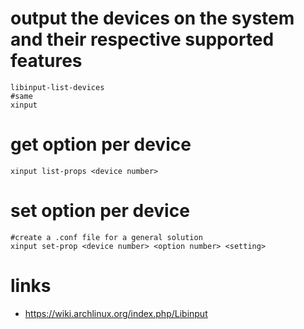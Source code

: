 # output the devices on the system and their respective supported features

```
libinput-list-devices
#same
xinput
```

# get option per device

```
xinput list-props <device number>
```

# set option per device

```
#create a .conf file for a general solution
xinput set-prop <device number> <option number> <setting>
```

# links

* https://wiki.archlinux.org/index.php/Libinput
